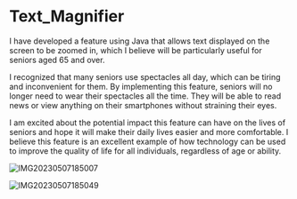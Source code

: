 # Text_Magnifier

I have developed a feature using Java that allows text displayed on the screen to be zoomed in, which I believe will be particularly useful for seniors aged 65 and over.

I recognized that many seniors use spectacles all day, which can be tiring and inconvenient for them. By implementing this feature, seniors will no longer need to wear their spectacles all the time. They will be able to read news or view anything on their smartphones without straining their eyes.

I am excited about the potential impact this feature can have on the lives of seniors and hope it will make their daily lives easier and more comfortable. I believe this feature is an excellent example of how technology can be used to improve the quality of life for all individuals, regardless of age or ability.

![IMG20230507185007](https://user-images.githubusercontent.com/132133982/236680979-11580c6d-4bfd-4de7-a3a8-f8134dbfbcda.jpg)

![IMG20230507185049](https://user-images.githubusercontent.com/132133982/236681827-0e599f75-4d46-47da-af9f-351cbb0de792.jpg)




